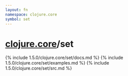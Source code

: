 ```yaml
---
layout: fn
namespace: clojure.core
symbol: set
---
```


# [clojure.core](../)/set

{% include 1.5.0/clojure.core/set/docs.md %}
{% include 1.5.0/clojure.core/set/examples.md %}
{% include 1.5.0/clojure.core/set/src.md %}

